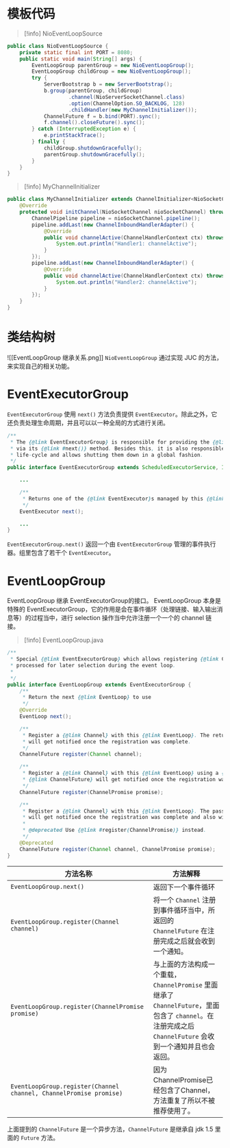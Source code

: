 # 模板代码

>[!info] NioEventLoopSource
```java
public class NioEventLoopSource {  
    private static final int PORT = 8080;  
    public static void main(String[] args) {  
        EventLoopGroup parentGroup = new NioEventLoopGroup();  
        EventLoopGroup childGroup = new NioEventLoopGroup();  
        try {  
            ServerBootstrap b = new ServerBootstrap();  
            b.group(parentGroup, childGroup)  
                    .channel(NioServerSocketChannel.class)  
                    .option(ChannelOption.SO_BACKLOG, 128)  
                    .childHandler(new MyChannelInitializer());  
            ChannelFuture f = b.bind(PORT).sync();  
            f.channel().closeFuture().sync();  
        } catch (InterruptedException e) {  
            e.printStackTrace();  
        } finally {  
            childGroup.shutdownGracefully();  
            parentGroup.shutdownGracefully();  
        }  
    }  
}
```

>[!info] MyChannelInitializer
```java
public class MyChannelInitializer extends ChannelInitializer<NioSocketChannel> {  
    @Override  
    protected void initChannel(NioSocketChannel nioSocketChannel) throws Exception {  
        ChannelPipeline pipeline = nioSocketChannel.pipeline();  
        pipeline.addLast(new ChannelInboundHandlerAdapter() {  
            @Override  
            public void channelActive(ChannelHandlerContext ctx) throws Exception {  
                System.out.println("Handler1: channelActive");  
            }  
        });  
        pipeline.addLast(new ChannelInboundHandlerAdapter() {  
            @Override  
            public void channelActive(ChannelHandlerContext ctx) throws Exception {  
                System.out.println("Handler2: channelActive");  
            }  
        });  
    }  
}
```

# 类结构树
![[EventLoopGroup 继承关系.png]]
`NioEventLoopGroup` 通过实现 JUC 的方法，来实现自己的相关功能。

# EventExecutorGroup
`EventExecutorGroup` 使用 `next()` 方法负责提供 `EventExecutor`。除此之外，它还负责处理生命周期，并且可以以一种全局的方式进行关闭。
```java
/**
 * The {@link EventExecutorGroup} is responsible for providing the {@link EventExecutor}'s to use
 * via its {@link #next()} method. Besides this, it is also responsible for handling their
 * life-cycle and allows shutting them down in a global fashion.
 */
public interface EventExecutorGroup extends ScheduledExecutorService, Iterable<EventExecutor> {

	...

    /**
     * Returns one of the {@link EventExecutor}s managed by this {@link EventExecutorGroup}.
     */
    EventExecutor next();

	...
}

```
`EventExecutorGroup.next()` 返回一个由 `EventExecutorGroup` 管理的事件执行器。组里包含了若干个 `EventExecutor`。
# EventLoopGroup
EventLoopGroup 继承 EventExecutorGroup的接口。
EventLoopGroup 本身是特殊的 EventExecutorGroup，它的作用是会在事件循环（处理链接、输入输出消息等）的过程当中，进行 selection 操作当中允许注册一个一个的 channel 链接。
>[!info] EventLoopGroup.java
```java
/**
 * Special {@link EventExecutorGroup} which allows registering {@link Channel}s that get
 * processed for later selection during the event loop.
 *
 */
public interface EventLoopGroup extends EventExecutorGroup {
    /**
     * Return the next {@link EventLoop} to use
     */
    @Override
    EventLoop next();

    /**
     * Register a {@link Channel} with this {@link EventLoop}. The returned {@link ChannelFuture}
     * will get notified once the registration was complete.
     */
    ChannelFuture register(Channel channel);

    /**
     * Register a {@link Channel} with this {@link EventLoop} using a {@link ChannelFuture}. The passed
     * {@link ChannelFuture} will get notified once the registration was complete and also will get returned.
     */
    ChannelFuture register(ChannelPromise promise);

    /**
     * Register a {@link Channel} with this {@link EventLoop}. The passed {@link ChannelFuture}
     * will get notified once the registration was complete and also will get returned.
     *
     * @deprecated Use {@link #register(ChannelPromise)} instead.
     */
    @Deprecated
    ChannelFuture register(Channel channel, ChannelPromise promise);
}
```

| **方法名称**                                                           | **方法解释**                                                                                                   |
| ------------------------------------------------------------------ | ---------------------------------------------------------------------------------------------------------- |
| `EventLoopGroup.next()`                                            | 返回下一个事件循环                                                                                                  |
| `EventLoopGroup.register(Channel channel)`                         | 将一个 `Channel` 注册到事件循环当中，所返回的 `ChannelFuture` 在注册完成之后就会收到一个通知。                                              |
| `EventLoopGroup.register(ChannelPromise promise)`                  | 与上面的方法构成一个重载，`ChannelPromise` 里面继承了 `ChannelFuture`，里面包含了 `channel`。在注册完成之后 `ChannelFuture` 会收到一个通知并且也会返回。 |
| `EventLoopGroup.register(Channel channel, ChannelPromise promise)` | 因为ChannelPromise已经包含了Channel，方法重复了所以不被推荐使用了。                                                               |
上面提到的 `ChannelFuture` 是一个异步方法，`ChannelFuture` 是继承自 jdk 1.5 里面的 `Future` 方法。
 









